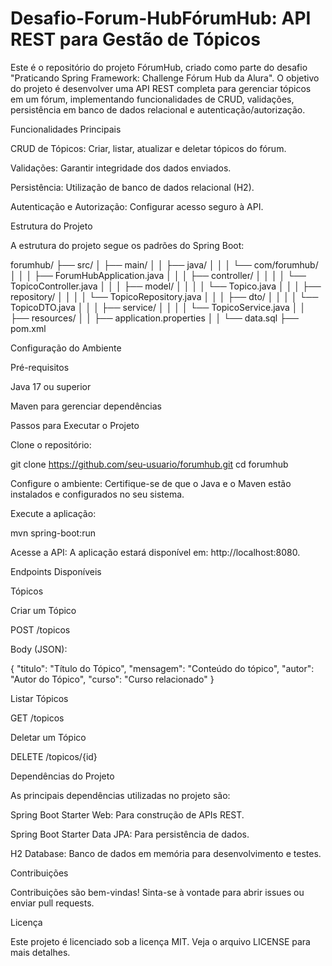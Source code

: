 # Desafio-Forum-HubFórumHub: API REST para Gestão de Tópicos

Este é o repositório do projeto FórumHub, criado como parte do desafio "Praticando Spring Framework: Challenge Fórum Hub da Alura". O objetivo do projeto é desenvolver uma API REST completa para gerenciar tópicos em um fórum, implementando funcionalidades de CRUD, validações, persistência em banco de dados relacional e autenticação/autorização.

Funcionalidades Principais

CRUD de Tópicos: Criar, listar, atualizar e deletar tópicos do fórum.

Validações: Garantir integridade dos dados enviados.

Persistência: Utilização de banco de dados relacional (H2).

Autenticação e Autorização: Configurar acesso seguro à API.

Estrutura do Projeto

A estrutura do projeto segue os padrões do Spring Boot:

forumhub/
├── src/
│   ├── main/
│   │   ├── java/
│   │   │   └── com/forumhub/
│   │   │       ├── ForumHubApplication.java
│   │   │       ├── controller/
│   │   │       │   └── TopicoController.java
│   │   │       ├── model/
│   │   │       │   └── Topico.java
│   │   │       ├── repository/
│   │   │       │   └── TopicoRepository.java
│   │   │       ├── dto/
│   │   │       │   └── TopicoDTO.java
│   │   │       ├── service/
│   │   │       │   └── TopicoService.java
│   │   ├── resources/
│   │       ├── application.properties
│   │       └── data.sql
├── pom.xml

Configuração do Ambiente

Pré-requisitos

Java 17 ou superior

Maven para gerenciar dependências

Passos para Executar o Projeto

Clone o repositório:

git clone https://github.com/seu-usuario/forumhub.git
cd forumhub

Configure o ambiente:
Certifique-se de que o Java e o Maven estão instalados e configurados no seu sistema.

Execute a aplicação:

mvn spring-boot:run

Acesse a API:
A aplicação estará disponível em: http://localhost:8080.

Endpoints Disponíveis

Tópicos

Criar um Tópico

POST /topicos

Body (JSON):

{
  "titulo": "Título do Tópico",
  "mensagem": "Conteúdo do tópico",
  "autor": "Autor do Tópico",
  "curso": "Curso relacionado"
}

Listar Tópicos

GET /topicos

Deletar um Tópico

DELETE /topicos/{id}

Dependências do Projeto

As principais dependências utilizadas no projeto são:

Spring Boot Starter Web: Para construção de APIs REST.

Spring Boot Starter Data JPA: Para persistência de dados.

H2 Database: Banco de dados em memória para desenvolvimento e testes.

Contribuições

Contribuições são bem-vindas! Sinta-se à vontade para abrir issues ou enviar pull requests.

Licença

Este projeto é licenciado sob a licença MIT. Veja o arquivo LICENSE para mais detalhes.

